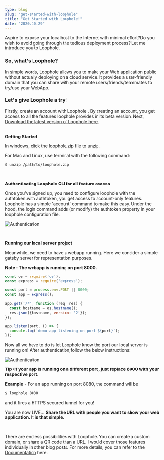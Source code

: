 ```yaml
---
type: blog
slug: "get-started-with-loophole"
title: "Get Started with Loophole!"
date: "2020.10.29"
---
```


Aspire to expose your localhost to the Internet with minimal effort?Do you wish to avoid going through the tedious deployment process? Let me introduce you to Loophole. 

 ### So, what's Loophole?

 In simple words, Loophole allows you to make your Web application public without actually deploying on a cloud service. It provides a user-friendly domain that you can share with your remote users/friends/teammates to try/use your WebApp. 

 ### Let's give Loophole a try!

Firstly, create an account with Loophole . By creating an account, you get access to all the features loophole provides in its beta version. Next, [Download the latest version of Loophole here.](\download)
<br/>
<br/>

 **Getting Started**
 
 In windows, click the loophole.zip file to unzip. 

 For Mac and Linux, use terminal with the following command:

 
```bash
$ unzip /path/to/loophole.zip
```
<br/>

 **Authenticating Loophole CLI for all feature access**

Once you've signed up, you need to configure loophole with the authtoken.with authtoken, you get access to account-only features. Loophole has a simple 'account' command to make this easy. Under the hood, the login command adds (or modify) the authtoken property in your loophole configuration file. 
<br />

![Authentication](https://media.giphy.com/media/S5Q7Hbp9kedjGJZqPb/giphy.gif)

<br/>

**Running our local server project**

 Meanwhile, we need to have a webapp running. Here we consider a simple gatsby server for representation purposes.

 **Note : The webapp is running on port 8000.** 

```javascript
const os = require('os');
const express = require('express');

const port = process.env.PORT || 8000;
const app = express();

app.get('/*', function (req, res) {
  const hostname = os.hostname();
  res.json({hostname, version: '2'});
});

app.listen(port, () => {
  console.log(`demo-app listening on port ${port}`);
});
```
Now all we have to do is let Loophole know the port our local server is running on! After authentication,follow the below instructions:


![Authentication](https://media.giphy.com/media/9tZZ0SznwTWR0r0xUq/giphy.gif)


**Tip :If your app is running on a different port , just replace 8000 with your respective port.**

**Example** - For an app running on port 8080, the command will be 

```bash
$ loophole 8080
```
and it fires a HTTPS secured tunnel for you!

You are now LIVE...
**Share the URL with people you want to show your web application. It is that simple.**

<br/>

There are endless possibilities with Loophole. You can create a custom domain, or share a QR code than a URL. I would cover those features individually in other blog posts. For more details, you can refer to the [Documentation](\docs) here. 



